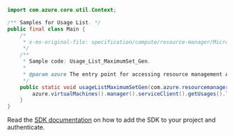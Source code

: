 ```java
import com.azure.core.util.Context;

/** Samples for Usage List. */
public final class Main {
    /*
     * x-ms-original-file: specification/compute/resource-manager/Microsoft.Compute/stable/2021-11-01/examples/compute/Usage_List_MaximumSet_Gen.json
     */
    /**
     * Sample code: Usage_List_MaximumSet_Gen.
     *
     * @param azure The entry point for accessing resource management APIs in Azure.
     */
    public static void usageListMaximumSetGen(com.azure.resourcemanager.AzureResourceManager azure) {
        azure.virtualMachines().manager().serviceClient().getUsages().list("4_.", Context.NONE);
    }
}
```

Read the [SDK documentation](https://github.com/Azure/azure-sdk-for-java/blob/azure-resourcemanager_2.14.0/sdk/resourcemanager/azure-resourcemanager/README.md) on how to add the SDK to your project and authenticate.
